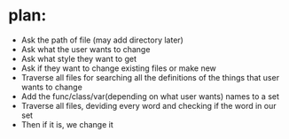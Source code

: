 # plan:
* Ask the path of file (may add directory later)
* Ask what the user wants to change
* Ask what style they want to get
* Ask if they want to change existing files or make new
* Traverse all files for searching all the definitions of the things that user wants to change
* Add the func/class/var(depending on what user wants) names to a set
* Traverse all files, deviding every word and checking if the word in our set
* Then if it is, we change it
